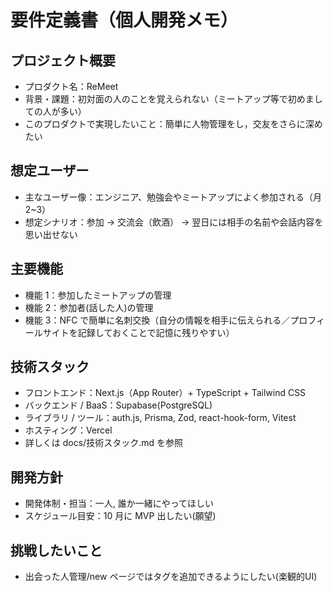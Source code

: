 # 要件定義書（個人開発メモ）

## プロジェクト概要

- プロダクト名：ReMeet
- 背景・課題：初対面の人のことを覚えられない（ミートアップ等で初めましての人が多い）
- このプロダクトで実現したいこと：簡単に人物管理をし，交友をさらに深めたい

## 想定ユーザー

- 主なユーザー像：エンジニア、勉強会やミートアップによく参加される（月 2~3）
- 想定シナリオ：参加 → 交流会（飲酒） → 翌日には相手の名前や会話内容を思い出せない

## 主要機能

- 機能 1：参加したミートアップの管理
- 機能 2：参加者(話した人)の管理
- 機能 3：NFC で簡単に名刺交換（自分の情報を相手に伝えられる／プロフィールサイトを記録しておくことで記憶に残りやすい）

## 技術スタック

- フロントエンド：Next.js（App Router）+ TypeScript + Tailwind CSS
- バックエンド / BaaS：Supabase(PostgreSQL)
- ライブラリ / ツール：auth.js, Prisma, Zod, react-hook-form, Vitest
- ホスティング：Vercel
- 詳しくは docs/技術スタック.md を参照

## 開発方針

- 開発体制・担当：一人, 誰か一緒にやってほしい
- スケジュール目安：10 月に MVP 出したい(願望)

## 挑戦したいこと

- 出会った人管理/new ページではタグを追加できるようにしたい(楽観的UI)
